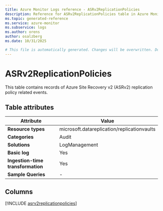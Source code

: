 ```yaml
---
title: Azure Monitor Logs reference - ASRv2ReplicationPolicies
description: Reference for ASRv2ReplicationPolicies table in Azure Monitor Logs.
ms.topic: generated-reference
ms.service: azure-monitor
ms.subservice: logs
ms.author: orens
author: osalzberg
ms.date: 10/31/2025

# This file is automatically generated. Changes will be overwritten. Do not change this file directly.
---
```


# ASRv2ReplicationPolicies

This table contains records of Azure Site Recovery v2 (ASRv2) replication policy related events.


## Table attributes

|Attribute|Value|
|---|---|
|**Resource types**|microsoft.datareplication/replicationvaults|
|**Categories**|Audit|
|**Solutions**| LogManagement|
|**Basic log**|Yes|
|**Ingestion-time transformation**|Yes|
|**Sample Queries**|-|



## Columns
  
[!INCLUDE [asrv2replicationpolicies](~/reusable-content/ce-skilling/azure/includes/azure-monitor/reference/tables/asrv2replicationpolicies-include.md)]
